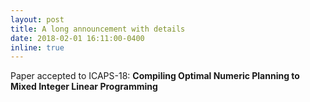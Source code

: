 ```yaml
---
layout: post
title: A long announcement with details
date: 2018-02-01 16:11:00-0400
inline: true
---
```


Paper accepted to ICAPS-18: **Compiling Optimal Numeric Planning to Mixed Integer Linear Programming**